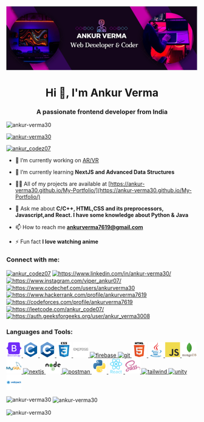 ![logo](https://github.com/ankur-verma30/ankur-verma30/blob/main/developer.png)
<h1 align="center">Hi 👋, I'm Ankur Verma</h1>
<h3 align="center">A passionate frontend developer from India</h3>

<p align="left"> <img src="https://komarev.com/ghpvc/?username=ankur-verma30&label=Profile%20views&color=0e75b6&style=flat" alt="ankur-verma30" /> </p>

<p align="left"> <a href="https://github.com/ryo-ma/github-profile-trophy"><img src="https://github-profile-trophy.vercel.app/?username=ankur-verma30" alt="ankur-verma30" /></a> </p>

<p align="left"> <a href="https://twitter.com/ankur_codez07" target="blank"><img src="https://img.shields.io/twitter/follow/ankur_codez07?logo=twitter&style=for-the-badge" alt="ankur_codez07" /></a> </p>

- 🔭 I’m currently working on [AR/VR](https://github.com/ankur-verma30)

- 🌱 I’m currently learning **NextJS and Advanced Data Structures**

- 👨‍💻 All of my projects are available at [https://ankur-verma30.github.io/My-Portfolio/](https://ankur-verma30.github.io/My-Portfolio/)

- 💬 Ask me about **C/C++, HTML,CSS and its preprocessors, Javascript,and React. I have some knowledge about Python & Java**

- 📫 How to reach me **ankurverma7619@gmail.com**

- ⚡ Fun fact **I love watching anime**

<h3 align="left">Connect with me:</h3>
<p align="left">
<a href="https://twitter.com/ankur_codez07" target="blank"><img align="center" src="https://raw.githubusercontent.com/rahuldkjain/github-profile-readme-generator/master/src/images/icons/Social/twitter.svg" alt="ankur_codez07" height="30" width="40" /></a>
<a href="https://linkedin.com/in/https://www.linkedin.com/in/ankur-verma30/" target="blank"><img align="center" src="https://raw.githubusercontent.com/rahuldkjain/github-profile-readme-generator/master/src/images/icons/Social/linked-in-alt.svg" alt="https://www.linkedin.com/in/ankur-verma30/" height="30" width="40" /></a>
<a href="https://instagram.com/https://www.instagram.com/viper_ankur07/" target="blank"><img align="center" src="https://raw.githubusercontent.com/rahuldkjain/github-profile-readme-generator/master/src/images/icons/Social/instagram.svg" alt="https://www.instagram.com/viper_ankur07/" height="30" width="40" /></a>
<a href="https://www.codechef.com/users/https://www.codechef.com/users/ankurverma30" target="blank"><img align="center" src="https://cdn.jsdelivr.net/npm/simple-icons@3.1.0/icons/codechef.svg" alt="https://www.codechef.com/users/ankurverma30" height="30" width="40" /></a>
<a href="https://www.hackerrank.com/https://www.hackerrank.com/profile/ankurverma7619" target="blank"><img align="center" src="https://raw.githubusercontent.com/rahuldkjain/github-profile-readme-generator/master/src/images/icons/Social/hackerrank.svg" alt="https://www.hackerrank.com/profile/ankurverma7619" height="30" width="40" /></a>
<a href="https://codeforces.com/profile/https://codeforces.com/profile/ankurverma7619" target="blank"><img align="center" src="https://raw.githubusercontent.com/rahuldkjain/github-profile-readme-generator/master/src/images/icons/Social/codeforces.svg" alt="https://codeforces.com/profile/ankurverma7619" height="30" width="40" /></a>
<a href="https://www.leetcode.com/https://leetcode.com/ankur_code07/" target="blank"><img align="center" src="https://raw.githubusercontent.com/rahuldkjain/github-profile-readme-generator/master/src/images/icons/Social/leet-code.svg" alt="https://leetcode.com/ankur_code07/" height="30" width="40" /></a>
<a href="https://auth.geeksforgeeks.org/user/https://auth.geeksforgeeks.org/user/ankur_verma3008" target="blank"><img align="center" src="https://raw.githubusercontent.com/rahuldkjain/github-profile-readme-generator/master/src/images/icons/Social/geeks-for-geeks.svg" alt="https://auth.geeksforgeeks.org/user/ankur_verma3008" height="30" width="40" /></a>
</p>

<h3 align="left">Languages and Tools:</h3>
<p align="left"> <a href="https://getbootstrap.com" target="_blank" rel="noreferrer"> <img src="https://raw.githubusercontent.com/devicons/devicon/master/icons/bootstrap/bootstrap-plain-wordmark.svg" alt="bootstrap" width="40" height="40"/> </a> <a href="https://www.cprogramming.com/" target="_blank" rel="noreferrer"> <img src="https://raw.githubusercontent.com/devicons/devicon/master/icons/c/c-original.svg" alt="c" width="40" height="40"/> </a> <a href="https://www.w3schools.com/cpp/" target="_blank" rel="noreferrer"> <img src="https://raw.githubusercontent.com/devicons/devicon/master/icons/cplusplus/cplusplus-original.svg" alt="cplusplus" width="40" height="40"/> </a> <a href="https://www.w3schools.com/css/" target="_blank" rel="noreferrer"> <img src="https://raw.githubusercontent.com/devicons/devicon/master/icons/css3/css3-original-wordmark.svg" alt="css3" width="40" height="40"/> </a> <a href="https://expressjs.com" target="_blank" rel="noreferrer"> <img src="https://raw.githubusercontent.com/devicons/devicon/master/icons/express/express-original-wordmark.svg" alt="express" width="40" height="40"/> </a> <a href="https://firebase.google.com/" target="_blank" rel="noreferrer"> <img src="https://www.vectorlogo.zone/logos/firebase/firebase-icon.svg" alt="firebase" width="40" height="40"/> </a> <a href="https://git-scm.com/" target="_blank" rel="noreferrer"> <img src="https://www.vectorlogo.zone/logos/git-scm/git-scm-icon.svg" alt="git" width="40" height="40"/> </a> <a href="https://www.w3.org/html/" target="_blank" rel="noreferrer"> <img src="https://raw.githubusercontent.com/devicons/devicon/master/icons/html5/html5-original-wordmark.svg" alt="html5" width="40" height="40"/> </a> <a href="https://www.java.com" target="_blank" rel="noreferrer"> <img src="https://raw.githubusercontent.com/devicons/devicon/master/icons/java/java-original.svg" alt="java" width="40" height="40"/> </a> <a href="https://developer.mozilla.org/en-US/docs/Web/JavaScript" target="_blank" rel="noreferrer"> <img src="https://raw.githubusercontent.com/devicons/devicon/master/icons/javascript/javascript-original.svg" alt="javascript" width="40" height="40"/> </a> <a href="https://www.mongodb.com/" target="_blank" rel="noreferrer"> <img src="https://raw.githubusercontent.com/devicons/devicon/master/icons/mongodb/mongodb-original-wordmark.svg" alt="mongodb" width="40" height="40"/> </a> <a href="https://www.mysql.com/" target="_blank" rel="noreferrer"> <img src="https://raw.githubusercontent.com/devicons/devicon/master/icons/mysql/mysql-original-wordmark.svg" alt="mysql" width="40" height="40"/> </a> <a href="https://nextjs.org/" target="_blank" rel="noreferrer"> <img src="https://cdn.worldvectorlogo.com/logos/nextjs-2.svg" alt="nextjs" width="40" height="40"/> </a> <a href="https://nodejs.org" target="_blank" rel="noreferrer"> <img src="https://raw.githubusercontent.com/devicons/devicon/master/icons/nodejs/nodejs-original-wordmark.svg" alt="nodejs" width="40" height="40"/> </a> <a href="https://postman.com" target="_blank" rel="noreferrer"> <img src="https://www.vectorlogo.zone/logos/getpostman/getpostman-icon.svg" alt="postman" width="40" height="40"/> </a> <a href="https://www.python.org" target="_blank" rel="noreferrer"> <img src="https://raw.githubusercontent.com/devicons/devicon/master/icons/python/python-original.svg" alt="python" width="40" height="40"/> </a> <a href="https://reactjs.org/" target="_blank" rel="noreferrer"> <img src="https://raw.githubusercontent.com/devicons/devicon/master/icons/react/react-original-wordmark.svg" alt="react" width="40" height="40"/> </a> <a href="https://sass-lang.com" target="_blank" rel="noreferrer"> <img src="https://raw.githubusercontent.com/devicons/devicon/master/icons/sass/sass-original.svg" alt="sass" width="40" height="40"/> </a> <a href="https://tailwindcss.com/" target="_blank" rel="noreferrer"> <img src="https://www.vectorlogo.zone/logos/tailwindcss/tailwindcss-icon.svg" alt="tailwind" width="40" height="40"/> </a> <a href="https://unity.com/" target="_blank" rel="noreferrer"> <img src="https://www.vectorlogo.zone/logos/unity3d/unity3d-icon.svg" alt="unity" width="40" height="40"/> </a> <a href="https://webpack.js.org" target="_blank" rel="noreferrer"> <img src="https://raw.githubusercontent.com/devicons/devicon/d00d0969292a6569d45b06d3f350f463a0107b0d/icons/webpack/webpack-original-wordmark.svg" alt="webpack" width="40" height="40"/> </a> </p>

<p><img align="left" src="https://github-readme-stats.vercel.app/api/top-langs?username=ankur-verma30&show_icons=true&locale=en&layout=compact" alt="ankur-verma30" /></p>

<p>&nbsp;<img align="center" src="https://github-readme-stats.vercel.app/api?username=ankur-verma30&show_icons=true&locale=en" alt="ankur-verma30" /></p>

<p><img align="center" src="https://github-readme-streak-stats.herokuapp.com/?user=ankur-verma30&" alt="ankur-verma30" /></p>
